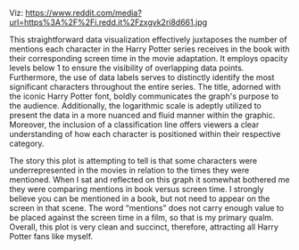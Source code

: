 Viz: https://www.reddit.com/media?url=https%3A%2F%2Fi.redd.it%2Fzxgvk2ri8d661.jpg

This straightforward data visualization effectively juxtaposes the number of mentions each character in the Harry Potter series receives in the book with their corresponding screen time in the movie adaptation. It employs opacity levels below 1 to ensure the visibility of overlapping data points. Furthermore, the use of data labels serves to distinctly identify the most significant characters throughout the entire series. The title, adorned with the iconic Harry Potter font, boldly communicates the graph's purpose to the audience. Additionally, the logarithmic scale is adeptly utilized to present the data in a more nuanced and fluid manner within the graphic. Moreover, the inclusion of a classification line offers viewers a clear understanding of how each character is positioned within their respective category.

The story this plot is attempting to tell is that some characters were underrepresented in the movies in relation to the times they were mentioned. When I sat and reflected on this graph it somewhat bothered me they were comparing mentions in book versus screen time. I strongly believe you can be mentioned in a book, but not need to appear on the screen in that scene. The word “mentions” does not carry enough value to be placed against the screen time in a film, so that is my primary qualm. Overall, this plot is very clean and succinct, therefore, attracting all Harry Potter fans like myself. 
